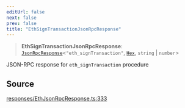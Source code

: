 ```yaml
---
editUrl: false
next: false
prev: false
title: "EthSignTransactionJsonRpcResponse"
---
```


> **EthSignTransactionJsonRpcResponse**: [`JsonRpcResponse`](/reference/jsonrpc/type-aliases/jsonrpcresponse/)\<`"eth_signTransaction"`, [`Hex`](/reference/utils/type-aliases/hex/), `string` \| `number`\>

JSON-RPC response for `eth_signTransaction` procedure

## Source

[responses/EthJsonRpcResponse.ts:333](https://github.com/evmts/tevm-monorepo/blob/main/packages/procedures-types/src/responses/EthJsonRpcResponse.ts#L333)
